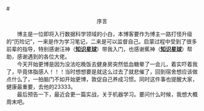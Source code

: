 #<center>序言</center>  
  
&emsp;&emsp;博主是一位即将入行数据科学领域的小白，本博客要作为博主一路打怪升级的“历险记”，一来是作为学习笔记，二来是可以监督自己。启蒙过程中受到了很多前辈的指导，特别感谢汪神（[**知识星球**](https://t.zsxq.com/q7MFurv)）带我入门，也感谢蕉神（[**知识星球**](https://t.zsxq.com/3F6iaUZ)）帮助，感谢遇到的各位大佬。  
&emsp;&emsp;今天开始更博是因为没法吃晚饭去健身房突然低血糖晕了一会儿，着实吓着我了，毕竟体脂感人！！！当时想想要是就这么过去了就悲催了，回到宿舍想应该做点什么了，一拍脑门不如开始更博，敦促自己养成习惯。同时这件事也提醒大家，健康最重要，去他的23333。  
&emsp;&emsp;最后预告一下，最近会更一篇实战，关于机器学习。要问什么时候，我想大概周末吧。

